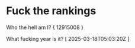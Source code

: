 # Fuck the rankings

Who the hell am I?
{ 12915008 }

What fucking year is it?
[ 2025-03-18T05:03:20Z ]
